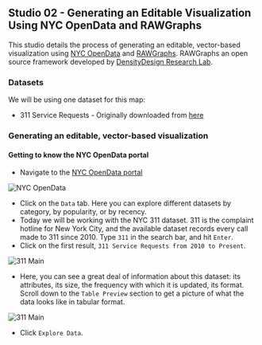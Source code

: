 ## Studio 02 - Generating an Editable Visualization Using NYC OpenData and RAWGraphs

This studio details the process of generating an editable, vector-based visualization using [NYC OpenData](https://opendata.cityofnewyork.us/) and [RAWGraphs](http://rawgraphs.io/). RAWGraphs an open source framework developed by [DensityDesign Research Lab](http://www.densitydesign.org/).

### Datasets

We will be using one dataset for this map:

* 311 Service Requests - Originally downloaded from [here](https://data.cityofnewyork.us/Social-Services/311-Service-Requests-from-2010-to-Present/erm2-nwe9/data)

### Generating an editable, vector-based visualization
#### Getting to know the NYC OpenData portal

* Navigate to the [NYC OpenData portal](https://opendata.cityofnewyork.us/)

![NYC OpenData](https://github.com/emilyfuhrman/datavis_design/blob/master/2017_Summer/Studios/Images/02_Generating_an_Editable_Visualization_Using_NYC_OpenData_and_RAWGraphs/01_NYC_OpenData.png)

* Click on the `Data` tab. Here you can explore different datasets by category, by popularity, or by recency. 
* Today we will be working with the NYC 311 dataset. 311 is the complaint hotline for New York City, and the available dataset records every call made to 311 since 2010. Type `311` in the search bar, and hit `Enter`. 
* Click on the first result, `311 Service Requests from 2010 to Present`.

![311 Main](https://github.com/emilyfuhrman/datavis_design/blob/master/2017_Summer/Studios/Images/02_Generating_an_Editable_Visualization_Using_NYC_OpenData_and_RAWGraphs/02_311_Main.png)

* Here, you can see a great deal of information about this dataset: its attributes, its size, the frequency with which it is updated, its format. Scroll down to the `Table Preview` section to get a picture of what the data looks like in tabular format.

![311 Main](https://github.com/emilyfuhrman/datavis_design/blob/master/2017_Summer/Studios/Images/02_Generating_an_Editable_Visualization_Using_NYC_OpenData_and_RAWGraphs/03_311_Preview.png)

* Click `Explore Data`.